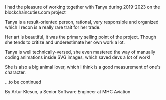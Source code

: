 I had the pleasure of working together with Tanya during 2019-2023 on the blockchaincuties.com project

Tanya is a result-oriented person, rational, very responsible and organized which I recon is a really rare trait for her trade.

Her art is beautiful, it was the primary selling point of the project. Though she tends to critize and underestimate her own work a lot.

Tanya is well technically-versed, she even mastered the way of manually coding animations inside SVG images, which saved devs a lot of work!

She is also a big animal lover, which I think is a good measurement of one's character.

...to be continued


By Artur Klesun, a Senior Software Engineer at MHC Aviation
